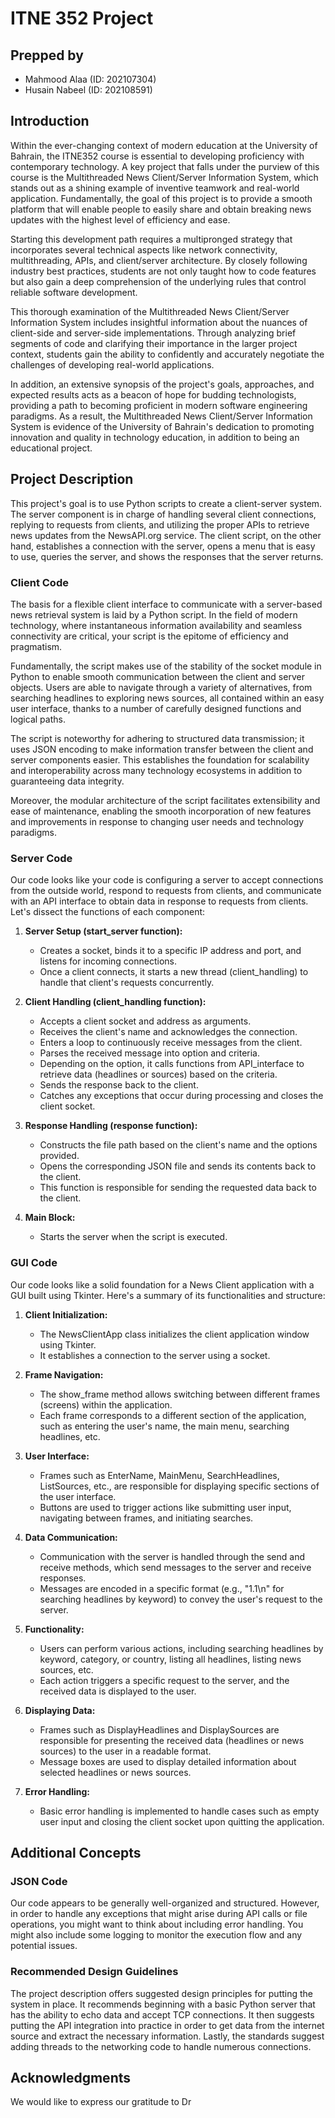 #  ITNE 352 Project

## Prepped by
- Mahmood Alaa (ID: 202107304)
- Husain Nabeel (ID: 202108591)

## Introduction

Within the ever-changing context of modern education at the University of Bahrain, the ITNE352 course is essential to developing proficiency with contemporary technology. A key project that falls under the purview of this course is the Multithreaded News Client/Server Information System, which stands out as a shining example of inventive teamwork and real-world application. Fundamentally, the goal of this project is to provide a smooth platform that will enable people to easily share and obtain breaking news updates with the highest level of efficiency and ease.

Starting this development path requires a multipronged strategy that incorporates several technical aspects like network connectivity, multithreading, APIs, and client/server architecture. By closely following industry best practices, students are not only taught how to code features but also gain a deep comprehension of the underlying rules that control reliable software development.

This thorough examination of the Multithreaded News Client/Server Information System includes insightful information about the nuances of client-side and server-side implementations. Through analyzing brief segments of code and clarifying their importance in the larger project context, students gain the ability to confidently and accurately negotiate the challenges of developing real-world applications.

In addition, an extensive synopsis of the project's goals, approaches, and expected results acts as a beacon of hope for budding technologists, providing a path to becoming proficient in modern software engineering paradigms. As a result, the Multithreaded News Client/Server Information System is evidence of the University of Bahrain's dedication to promoting innovation and quality in technology education, in addition to being an educational project.

## Project Description

This project's goal is to use Python scripts to create a client-server system. The server component is in charge of handling several client connections, replying to requests from clients, and utilizing the proper APIs to retrieve news updates from the NewsAPI.org service. The client script, on the other hand, establishes a connection with the server, opens a menu that is easy to use, queries the server, and shows the responses that the server returns.

### Client Code

The basis for a flexible client interface to communicate with a server-based news retrieval system is laid by a Python script. In the field of modern technology, where instantaneous information availability and seamless connectivity are critical, your script is the epitome of efficiency and pragmatism.

Fundamentally, the script makes use of the stability of the socket module in Python to enable smooth communication between the client and server objects. Users are able to navigate through a variety of alternatives, from searching headlines to exploring news sources, all contained within an easy user interface, thanks to a number of carefully designed functions and logical paths.

The script is noteworthy for adhering to structured data transmission; it uses JSON encoding to make information transfer between the client and server components easier. This establishes the foundation for scalability and interoperability across many technology ecosystems in addition to guaranteeing data integrity.

Moreover, the modular architecture of the script facilitates extensibility and ease of maintenance, enabling the smooth incorporation of new features and improvements in response to changing user needs and technology paradigms.

### Server Code

Our code looks like your code is configuring a server to accept connections from the outside world, respond to requests from clients, and communicate with an API interface to obtain data in response to requests from clients. Let's dissect the functions of each component:

1. **Server Setup (start_server function):**
   - Creates a socket, binds it to a specific IP address and port, and listens for incoming connections.
   - Once a client connects, it starts a new thread (client_handling) to handle that client's requests concurrently.
   
2. **Client Handling (client_handling function):**
   - Accepts a client socket and address as arguments.
   - Receives the client's name and acknowledges the connection.
   - Enters a loop to continuously receive messages from the client.
   - Parses the received message into option and criteria.
   - Depending on the option, it calls functions from API_interface to retrieve data (headlines or sources) based on the criteria.
   - Sends the response back to the client.
   - Catches any exceptions that occur during processing and closes the client socket.
   
3. **Response Handling (response function):**
   - Constructs the file path based on the client's name and the options provided.
   - Opens the corresponding JSON file and sends its contents back to the client.
   - This function is responsible for sending the requested data back to the client.
   
4. **Main Block:**
   - Starts the server when the script is executed.

### GUI Code

Our code looks like a solid foundation for a News Client application with a GUI built using Tkinter. Here's a summary of its functionalities and structure:

1. **Client Initialization:**
   - The NewsClientApp class initializes the client application window using Tkinter.
   - It establishes a connection to the server using a socket.
   
2. **Frame Navigation:**
   - The show_frame method allows switching between different frames (screens) within the application.
   - Each frame corresponds to a different section of the application, such as entering the user's name, the main menu, searching headlines, etc.
   
3. **User Interface:**
   - Frames such as EnterName, MainMenu, SearchHeadlines, ListSources, etc., are responsible for displaying specific sections of the user interface.
   - Buttons are used to trigger actions like submitting user input, navigating between frames, and initiating searches.
   
4. **Data Communication:**
   - Communication with the server is handled through the send and receive methods, which send messages to the server and receive responses.
   - Messages are encoded in a specific format (e.g., "1.1\n" for searching headlines by keyword) to convey the user's request to the server.
   
5. **Functionality:**
   - Users can perform various actions, including searching headlines by keyword, category, or country, listing all headlines, listing news sources, etc.
   - Each action triggers a specific request to the server, and the received data is displayed to the user.
   
6. **Displaying Data:**
   - Frames such as DisplayHeadlines and DisplaySources are responsible for presenting the received data (headlines or news sources) to the user in a readable format.
   - Message boxes are used to display detailed information about selected headlines or news sources.
   
7. **Error Handling:**
   - Basic error handling is implemented to handle cases such as empty user input and closing the client socket upon quitting the application.

## Additional Concepts

### JSON Code

Our code appears to be generally well-organized and structured. However, in order to handle any exceptions that might arise during API calls or file operations, you might want to think about including error handling. You might also include some logging to monitor the execution flow and any potential issues.

### Recommended Design Guidelines

The project description offers suggested design principles for putting the system in place. It recommends beginning with a basic Python server that has the ability to echo data and accept TCP connections. It then suggests putting the API integration into practice in order to get data from the internet source and extract the necessary information. Lastly, the standards suggest adding threads to the networking code to handle numerous connections.

## Acknowledgments

We would like to express our gratitude to Dr
